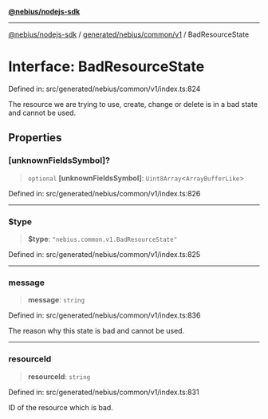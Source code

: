 [**@nebius/nodejs-sdk**](../../../../../README.md)

---

[@nebius/nodejs-sdk](../../../../../README.md) / [generated/nebius/common/v1](../README.md) / BadResourceState

# Interface: BadResourceState

Defined in: src/generated/nebius/common/v1/index.ts:824

The resource we are trying to use, create, change or delete is in a bad state and cannot be used.

## Properties

### \[unknownFieldsSymbol\]?

> `optional` **\[unknownFieldsSymbol\]**: `Uint8Array`\<`ArrayBufferLike`\>

Defined in: src/generated/nebius/common/v1/index.ts:826

---

### $type

> **$type**: `"nebius.common.v1.BadResourceState"`

Defined in: src/generated/nebius/common/v1/index.ts:825

---

### message

> **message**: `string`

Defined in: src/generated/nebius/common/v1/index.ts:836

The reason why this state is bad and cannot be used.

---

### resourceId

> **resourceId**: `string`

Defined in: src/generated/nebius/common/v1/index.ts:831

ID of the resource which is bad.
